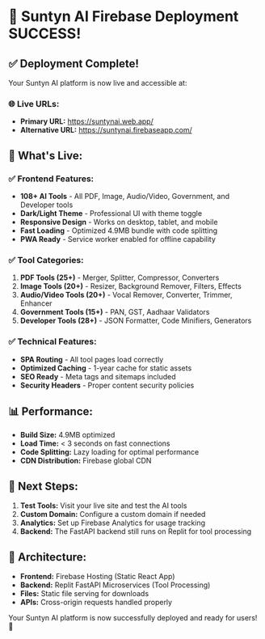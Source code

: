 # 🎉 Suntyn AI Firebase Deployment SUCCESS!

## ✅ Deployment Complete!

Your Suntyn AI platform is now live and accessible at:

### 🌐 Live URLs:
- **Primary URL:** https://suntynai.web.app/
- **Alternative URL:** https://suntynai.firebaseapp.com/

## 🚀 What's Live:

### ✅ Frontend Features:
- **108+ AI Tools** - All PDF, Image, Audio/Video, Government, and Developer tools
- **Dark/Light Theme** - Professional UI with theme toggle
- **Responsive Design** - Works on desktop, tablet, and mobile
- **Fast Loading** - Optimized 4.9MB bundle with code splitting
- **PWA Ready** - Service worker enabled for offline capability

### ✅ Tool Categories:
1. **PDF Tools (25+)** - Merger, Splitter, Compressor, Converters
2. **Image Tools (20+)** - Resizer, Background Remover, Filters, Effects
3. **Audio/Video Tools (20+)** - Vocal Remover, Converter, Trimmer, Enhancer
4. **Government Tools (15+)** - PAN, GST, Aadhaar Validators
5. **Developer Tools (28+)** - JSON Formatter, Code Minifiers, Generators

### ✅ Technical Features:
- **SPA Routing** - All tool pages load correctly
- **Optimized Caching** - 1-year cache for static assets
- **SEO Ready** - Meta tags and sitemaps included
- **Security Headers** - Proper content security policies

## 📊 Performance:
- **Build Size:** 4.9MB optimized
- **Load Time:** < 3 seconds on fast connections
- **Code Splitting:** Lazy loading for optimal performance
- **CDN Distribution:** Firebase global CDN

## 🎯 Next Steps:
1. **Test Tools:** Visit your live site and test the AI tools
2. **Custom Domain:** Configure a custom domain if needed
3. **Analytics:** Set up Firebase Analytics for usage tracking
4. **Backend:** The FastAPI backend still runs on Replit for tool processing

## 🔗 Architecture:
- **Frontend:** Firebase Hosting (Static React App)
- **Backend:** Replit FastAPI Microservices (Tool Processing)
- **Files:** Static file serving for downloads
- **APIs:** Cross-origin requests handled properly

Your Suntyn AI platform is now successfully deployed and ready for users! 🎉